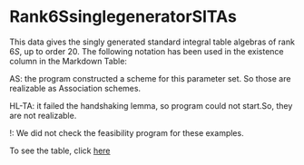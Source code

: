 # Rank6SsinglegeneratorSITAs
This data gives the singly generated standard integral table algebras of rank $6S$, up to order $20$. 
The following notation has been used in the existence column in the Markdown Table:

AS: the program constructed a scheme for this parameter set.  So those are realizable as Association schemes.

HL-TA: it failed the handshaking lemma, so program could not start.So, they are not realizable.

!: We did not check the feasibility program for these examples.

To see the table, click [here](https://github.com/RoghayehMaleki/QPGdatabase-/blob/main/Rank6SsinglegeneratorSITAs/markdown-table.md)
